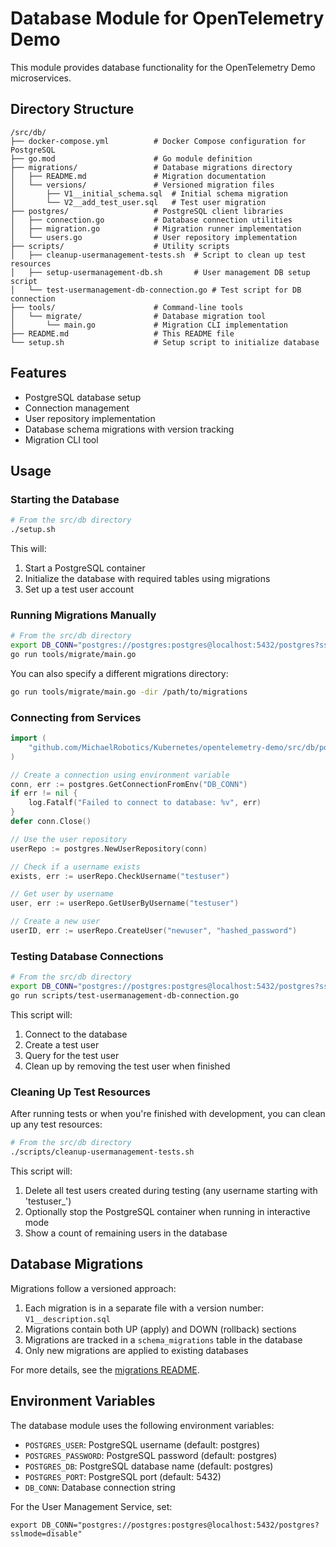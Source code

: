 # Database Module for OpenTelemetry Demo

This module provides database functionality for the OpenTelemetry Demo microservices.

## Directory Structure

```
/src/db/
├── docker-compose.yml          # Docker Compose configuration for PostgreSQL
├── go.mod                      # Go module definition
├── migrations/                 # Database migrations directory
│   ├── README.md               # Migration documentation
│   └── versions/               # Versioned migration files
│       ├── V1__initial_schema.sql  # Initial schema migration
│       └── V2__add_test_user.sql   # Test user migration
├── postgres/                   # PostgreSQL client libraries
│   ├── connection.go           # Database connection utilities
│   ├── migration.go            # Migration runner implementation
│   └── users.go                # User repository implementation
├── scripts/                    # Utility scripts
│   ├── cleanup-usermanagement-tests.sh  # Script to clean up test resources
│   ├── setup-usermanagement-db.sh       # User management DB setup script
│   └── test-usermanagement-db-connection.go # Test script for DB connection
├── tools/                      # Command-line tools
│   └── migrate/                # Database migration tool
│       └── main.go             # Migration CLI implementation
├── README.md                   # This README file
└── setup.sh                    # Setup script to initialize database
```

## Features

- PostgreSQL database setup
- Connection management 
- User repository implementation
- Database schema migrations with version tracking
- Migration CLI tool

## Usage

### Starting the Database

```bash
# From the src/db directory
./setup.sh
```

This will:
1. Start a PostgreSQL container
2. Initialize the database with required tables using migrations
3. Set up a test user account

### Running Migrations Manually

```bash
# From the src/db directory
export DB_CONN="postgres://postgres:postgres@localhost:5432/postgres?sslmode=disable"
go run tools/migrate/main.go
```

You can also specify a different migrations directory:
```bash
go run tools/migrate/main.go -dir /path/to/migrations
```

### Connecting from Services

```go
import (
    "github.com/MichaelRobotics/Kubernetes/opentelemetry-demo/src/db/postgres"
)

// Create a connection using environment variable
conn, err := postgres.GetConnectionFromEnv("DB_CONN")
if err != nil {
    log.Fatalf("Failed to connect to database: %v", err)
}
defer conn.Close()

// Use the user repository
userRepo := postgres.NewUserRepository(conn)

// Check if a username exists
exists, err := userRepo.CheckUsername("testuser")

// Get user by username
user, err := userRepo.GetUserByUsername("testuser")

// Create a new user
userID, err := userRepo.CreateUser("newuser", "hashed_password")
```

### Testing Database Connections

```bash
# From the src/db directory
export DB_CONN="postgres://postgres:postgres@localhost:5432/postgres?sslmode=disable"
go run scripts/test-usermanagement-db-connection.go
```

This script will:
1. Connect to the database
2. Create a test user
3. Query for the test user
4. Clean up by removing the test user when finished

### Cleaning Up Test Resources

After running tests or when you're finished with development, you can clean up any test resources:

```bash
# From the src/db directory
./scripts/cleanup-usermanagement-tests.sh
```

This script will:
1. Delete all test users created during testing (any username starting with 'testuser_')
2. Optionally stop the PostgreSQL container when running in interactive mode
3. Show a count of remaining users in the database

## Database Migrations

Migrations follow a versioned approach:

1. Each migration is in a separate file with a version number: `V1__description.sql`
2. Migrations contain both UP (apply) and DOWN (rollback) sections
3. Migrations are tracked in a `schema_migrations` table in the database
4. Only new migrations are applied to existing databases

For more details, see the [migrations README](migrations/README.md).

## Environment Variables

The database module uses the following environment variables:

- `POSTGRES_USER`: PostgreSQL username (default: postgres)
- `POSTGRES_PASSWORD`: PostgreSQL password (default: postgres)
- `POSTGRES_DB`: PostgreSQL database name (default: postgres)
- `POSTGRES_PORT`: PostgreSQL port (default: 5432)
- `DB_CONN`: Database connection string

For the User Management Service, set:
```
export DB_CONN="postgres://postgres:postgres@localhost:5432/postgres?sslmode=disable"
``` 